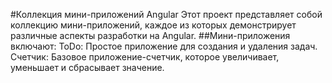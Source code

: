 #Коллекция мини-приложений Angular
Этот проект представляет собой коллекцию мини-приложений, каждое из которых демонстрирует различные аспекты разработки на Angular. 
##Мини-приложения включают:
ToDo: Простое приложение для создания и удаления задач.
Счетчик: Базовое приложение-счетчик, которое увеличивает, уменьшает и сбрасывает значение.
